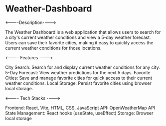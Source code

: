 # Weather-Dashboard
 

<----Description---->

The Weather Dashboard is a web application that allows users to search for a city's current weather conditions and view a 5-day weather forecast. 
Users can save their favorite cities, making it easy to quickly access the current weather conditions for those locations.  

 
<---- Features ---->


City Search: Search for and display current weather conditions for any city.
5-Day Forecast: View weather predictions for the next 5 days.
Favorite Cities: Save and manage favorite cities for quick access to their current weather conditions.
Local Storage: Persist favorite cities using browser local storage.


<---- Tech Stacks ---->

Frontend: React, Vite, HTML, CSS, JavaScript
API: OpenWeatherMap API  
State Management: React hooks (useState, useEffect)
Storage: Browser local storage
